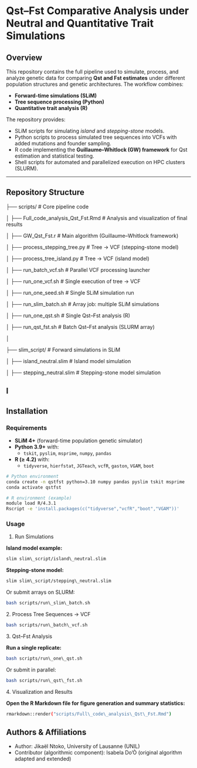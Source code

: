 # Qst–Fst Comparative Analysis under Neutral and Quantitative Trait Simulations

## Overview

This repository contains the full pipeline used to simulate, process, and analyze genetic data for comparing **Qst and Fst estimates** under different population structures and genetic architectures. The workflow combines:

- **Forward-time simulations (SLiM)**
- **Tree sequence processing (Python)**
- **Quantitative trait analysis (R)**

The repository provides:

- SLiM scripts for simulating *island* and *stepping-stone* models.  
- Python scripts to process simulated tree sequences into VCFs with added mutations and founder sampling.  
- R code implementing the **Guillaume–Whitlock (GW) framework** for Qst estimation and statistical testing.  
- Shell scripts for automated and parallelized execution on HPC clusters (SLURM).  

---

## Repository Structure


├── scripts/ # Core pipeline code

│ ├── Full_code_analysis_Qst_Fst.Rmd # Analysis and visualization of final results

│ ├── GW_Qst_Fst.r # Main algorithm (Guillaume–Whitlock framework)

│ ├── process_stepping_tree.py # Tree → VCF (stepping-stone model)

│ ├── process_tree_island.py # Tree → VCF (island model)

│ ├── run_batch_vcf.sh # Parallel VCF processing launcher

│ ├── run_one_vcf.sh # Single execution of tree → VCF

│ ├── run_one_seed.sh # Single SLiM simulation run

│ ├── run_slim_batch.sh # Array job: multiple SLiM simulations

│ ├── run_one_qst.sh # Single Qst–Fst analysis (R)

│ ├── run_qst_fst.sh # Batch Qst–Fst analysis (SLURM array)

│

├── slim_script/ # Forward simulations in SLiM

│ ├── island_neutral.slim # Island model simulation

│ ├── stepping_neutral.slim # Stepping-stone model simulation


I
---

## Installation

### Requirements

- **SLiM 4+** (forward-time population genetic simulator)  
- **Python 3.9+** with:  
  - `tskit`, `pyslim`, `msprime`, `numpy`, `pandas`  
- **R (≥ 4.2)** with:  
  - `tidyverse`, `hierfstat`, `JGTeach`, `vcfR`, `gaston`, `VGAM`, `boot`  


```bash
# Python environment
conda create -n qstfst python=3.10 numpy pandas pyslim tskit msprime
conda activate qstfst

# R environment (example)
module load R/4.3.1
Rscript -e 'install.packages(c("tidyverse","vcfR","boot","VGAM"))'
```

### Usage

1. Run Simulations


**Island model example:**
```bash
slim slim\_script/island\_neutral.slim
```

**Stepping-stone model:**
```bash
slim slim\_script/stepping\_neutral.slim
```

Or submit arrays on SLURM:
```bash
bash scripts/run\_slim\_batch.sh
```

2\. Process Tree Sequences → VCF
```bash
bash scripts/run\_batch\_vcf.sh
```

3\. Qst–Fst Analysis

**Run a single replicate:**
```bash
bash scripts/run\_one\_qst.sh
```

Or submit in parallel:
```bash
bash scripts/run\_qst\_fst.sh
```

4\. Visualization and Results

**Open the R Markdown file for figure generation and summary statistics:**
```bash
rmarkdown::render("scripts/Full\_code\_analysis\_Qst\_Fst.Rmd")
```


## Authors \& Affiliations

* Author: Jikaël Ntoko, University of Lausanne (UNIL)
* Contributor (algorithmic component): Isabela Do’Ò (original algorithm adapted and extended)

